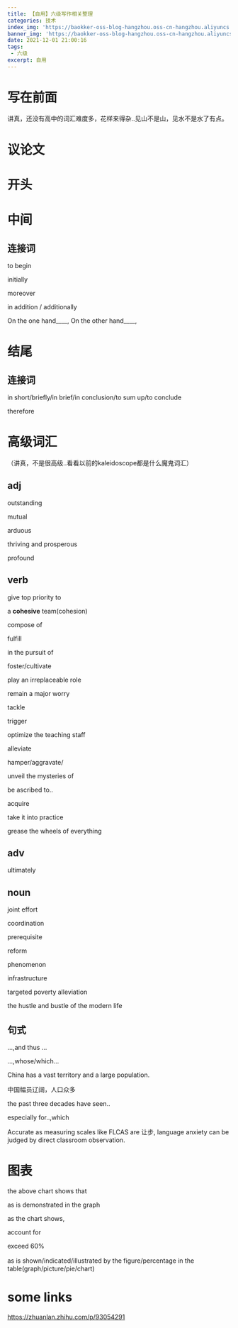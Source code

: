 ```yaml
---
title: 【自用】六级写作相关整理
categories: 技术
index_img: 'https://baokker-oss-blog-hangzhou.oss-cn-hangzhou.aliyuncs.com/cdn_for_blog/blog_imgs/defaultImages.jpg'
banner_img: 'https://baokker-oss-blog-hangzhou.oss-cn-hangzhou.aliyuncs.com/cdn_for_blog/blog_imgs/defaultImages.jpg'
date: 2021-12-01 21:00:16
tags:
 - 六级
excerpt: 自用
---
```


# 写在前面

讲真，还没有高中的词汇难度多，花样来得杂..见山不是山，见水不是水了有点。



# 议论文

# 开头



# 中间

## 连接词

to begin

initially

moreover

in addition / additionally

 On the one hand____, On the other hand____,



# 结尾

## 连接词

in short/briefly/in brief/in conclusion/to sum up/to conclude

therefore



# 高级词汇

（讲真，不是很高级..看看以前的kaleidoscope都是什么魔鬼词汇）

## adj

outstanding

mutual

arduous

thriving and prosperous

profound 



## verb

give top priority to

a **cohesive** team(cohesion)

compose of

fulfill

in the pursuit of

foster/cultivate

play an irreplaceable role

remain a major worry

tackle

trigger

optimize the teaching staff

alleviate

hamper/aggravate/

unveil the mysteries of

be ascribed to..

acquire

take it into practice

grease the wheels of everything

## adv

ultimately



## noun

joint effort

coordination

prerequisite

reform

phenomenon

infrastructure

targeted poverty alleviation

the hustle and bustle of the modern life

## 句式

...,and thus ...

...,whose/which...

China has a vast territory and a large population.

中国幅员辽阔，人口众多

the past three decades have seen..

especially for..,which

Accurate as measuring scales like FLCAS are 让步, language anxiety can be judged by direct classroom observation.



# 图表

the above chart shows that

as is demonstrated in the graph

as the chart shows,

account for

exceed 60%

as is shown/indicated/illustrated by the figure/percentage in the　table(graph/picture/pie/chart)



# some links

https://zhuanlan.zhihu.com/p/93054291
